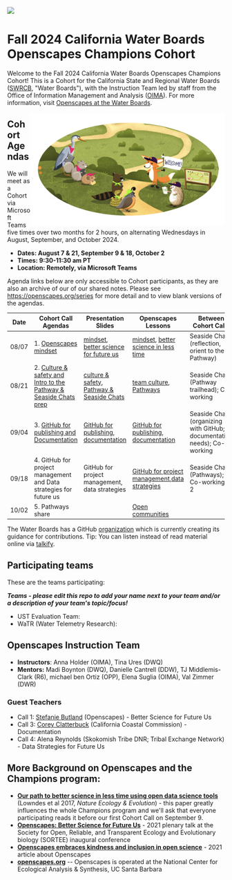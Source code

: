 <a align="left" href="https://github.com/Openscapes/2024-swrcb-fall"><img src="https://github.githubassets.com/images/modules/logos_page/GitHub-Mark.png" width="35px"/></a>

# Fall 2024 California Water Boards Openscapes Champions Cohort

Welcome to the Fall 2024 California Water Boards Openscapes Champions Cohort! This is a Cohort for the California State and Regional Water Boards ([SWRCB](https://www.waterboards.ca.gov/), "Water Boards"), with the Instruction Team led by staff from the Office of Information Management and Analysis ([OIMA](https://www.waterboards.ca.gov/resources/oima/)). For more information, visit [Openscapes at the Water Boards](https://cawaterboarddatacenter.github.io/swrcb-openscapes/).

<img src="horst-champions-trailhead.png" align="right" width="450"/>

## Cohort Agendas

We will meet as a Cohort via Microsoft Teams five times over two months for 2 hours, on alternating Wednesdays in August, September, and October 2024.

-   **Dates: August 7 & 21, September 9 & 18, October 2**
-   **Times: 9:30-11:30 am PT**
-   **Location: Remotely, via Microsoft Teams**

Agenda links below are only accessible to Cohort participants, as they are also an archive of our of our shared notes. Please see <https://openscapes.org/series> for more detail and to view blank versions of the agendas.

| Date  | Cohort Call Agendas                                                                                                                                                                                                                                                                                                                    | Presentation Slides                                                                                                                                                                                                   | Openscapes Lessons                                                                                                                                                                                   | Between Cohort Calls                                                   |
|---------------|---------------|---------------|---------------|---------------|
| 08/07 | 1\. [Openscapes mindset](https://cawaterboards-my.sharepoint.com/:w:/r/personal/anna_holder_waterboards_ca_gov/Documents/Documents/01_OIMA/Openscapes/2024%20SWRCB%20F/Meeting%20Materials%20%5B2024-swrcb-f%5D/Call%201_CallAgenda-Notes%20%5B2024-swrcb-fall%5D.docx?d=w5d5d6ee723d44a82a7c217291895242d&csf=1&web=1&e=tELe7l)    | [mindset](https://cawaterboards-my.sharepoint.com/:b:/r/personal/anna_holder_waterboards_ca_gov/Documents/Documents/01_OIMA/Openscapes/2024%20SWRCB%20F/Meeting%20Materials%20%5B2024-swrcb-f%5D/Call%201_%20Mindset.pdf?csf=1&web=1&e=CP6yKX), [better science for future us](https://cawaterboards-my.sharepoint.com/:b:/r/personal/anna_holder_waterboards_ca_gov/Documents/Documents/01_OIMA/Openscapes/2024%20SWRCB%20F/Meeting%20Materials%20%5B2024-swrcb-f%5D/Call%201_BetterScience_FutureUs.pdf?csf=1&web=1&e=lCukeK)    | [mindset](https://openscapes.github.io/series/core-lessons/mindset.html), [better science in less time](https://openscapes.github.io/series/core-lessons/better-science.html)                        | Seaside Chat (reflection, orient to the Pathway)                       |
| 08/21 | 2\. [Culture & safety and Intro to the Pathway & Seaside Chats prep](https://cawaterboards-my.sharepoint.com/:w:/r/personal/anna_holder_waterboards_ca_gov/Documents/Documents/01_OIMA/Openscapes/2024%20SWRCB%20F/Meeting%20Materials%20%5B2024-swrcb-f%5D/Call%202_CallAgenda-Notes%20%5B2024-swrcb-fall%5D.docx?d=w93b964f4a4594973a6deaaaee95b4d21&csf=1&web=1&e=Rs04Rn) | [culture & safety](https://cawaterboards-my.sharepoint.com/:b:/r/personal/anna_holder_waterboards_ca_gov/Documents/Documents/01_OIMA/Openscapes/2024%20SWRCB%20F/Meeting%20Materials%20%5B2024-swrcb-f%5D/Call%202_%20Culture%20%26%20Safety.pdf?csf=1&web=1&e=zCUCCP), [Pathway & Seaside Chats](https://cawaterboards-my.sharepoint.com/:b:/r/personal/anna_holder_waterboards_ca_gov/Documents/Documents/01_OIMA/Openscapes/2024%20SWRCB%20F/Meeting%20Materials%20%5B2024-swrcb-f%5D/Call%202_%20Intro%20to%20Pathway%20and%20Seaside%20Chats.pdf?csf=1&web=1&e=jszaZv) | [team culture](https://openscapes.github.io/series/core-lessons/team-culture.html), [Pathways](https://openscapes.github.io/series/core-lessons/pathways.html)                                       | Seaside Chat (Pathway trailhead); Co-working                           |
| 09/04 | 3\. [GitHub for publishing and Documentation](https://cawaterboards-my.sharepoint.com/:w:/r/personal/anna_holder_waterboards_ca_gov/Documents/Documents/01_OIMA/Openscapes/2024%20SWRCB%20F/Meeting%20Materials%20%5B2024-swrcb-f%5D/Call%203_CallAgenda-Notes%20%5B2024-swrcb-fall%5D.docx?d=w9d5530259ab64483b511f17255a51d9e&csf=1&web=1&e=DItHye) | [GitHub for publishing](https://cawaterboards-my.sharepoint.com/:b:/r/personal/anna_holder_waterboards_ca_gov/Documents/Documents/01_OIMA/Openscapes/2024%20SWRCB%20F/Meeting%20Materials%20%5B2024-swrcb-f%5D/Call%203_%20GitHub%20for%20Publishing.pdf?csf=1&web=1&e=Lf4f0O), [documentation](https://cawaterboards-my.sharepoint.com/:b:/r/personal/anna_holder_waterboards_ca_gov/Documents/Documents/01_OIMA/Openscapes/2024%20SWRCB%20F/Meeting%20Materials%20%5B2024-swrcb-f%5D/Call%203_%20Documentation.pdf?csf=1&web=1&e=uGczq0) | [GitHub for publishing](https://openscapes.github.io/series/core-lessons/github/github-pub.html), [documentation](https://openscapes.github.io/series/additional-lessons/documentation.html)         | Seaside Chat (organizing with GitHub; documentation needs); Co-working |
| 09/18 | 4\. GitHub for project management and Data strategies for future us | GitHub for project management, data strategies  | [GitHub for project management](https://openscapes.github.io/series/core-lessons/github/github-issues.html),[data strategies](https://openscapes.github.io/series/core-lessons/data-strategies.html) | Seaside Chat (Pathways); Co-working X 2                                |
| 10/02 | 5\. Pathways share   |                                                                                                                                                                                                                       | [Open communities](https://openscapes.github.io/series/core-lessons/communities.html)                                                                                                                |                                                                        |

The Water Boards has a GitHub [organization](https://github.com/CAWaterBoardDataCenter) which is currently creating its guidance for contributions. Tip: You can listen instead of read material online via [talkify](https://talkify.net/web-reader-read-any-website-aloud).

## Participating teams

These are the teams participating:

***Teams - please edit this repo to add your name next to your team and/or a description of your team's topic/focus!***

-   UST Evaluation Team:
-   WaTR (Water Telemetry Research):
  
## Openscapes Instruction Team

-   **Instructors**: Anna Holder (OIMA), Tina Ures (DWQ)
-   **Mentors:** Madi Boynton (DWQ), Danielle Cantrell (DDW), TJ Middlemis-Clark (R6), michael ben Ortiz (OPP), Elena Suglia (OIMA), Val Zimmer (DWR)

### Guest Teachers

-   Call 1: [Stefanie Butland](https://openscapes.org/team.html) (Openscapes) - Better Science for Future Us
-   Call 3: [Corey Clatterbuck](https://www.coreyclatterbuck.com/) (California Coastal Commission) - Documentation
-   Call 4: Alena Reynolds (Skokomish Tribe DNR; Tribal Exchange Network) - Data Strategies for Future Us

## More Background on Openscapes and the Champions program:

-   [**Our path to better science in less time using open data science tools**](https://www.nature.com/articles/s41559-017-0160) (Lowndes et al 2017, *Nature Ecology & Evolution*) - this paper greatly influences the whole Champions program and we'll ask that everyone participating reads it before our first Cohort Call on September 9.
-   [**Openscapes: Better Science for Future Us**](https://docs.google.com/presentation/d/1HGw4P095-lblHiGQHXYidHiVysjrPxuojxTxKtE13vk/edit#slide=id.ge2b7c2f974_0_2017) - 2021 plenary talk at the Society for Open, Reliable, and Transparent Ecology and Evolutionary biology (SORTEE) inaugural conference
-   [**Openscapes embraces kindness and inclusion in open science**](https://sparcopen.org/impact-story/openscapes-embraces-kindness-and-inclusion-of-open-science/) - 2021 article about Openscapes
-   [**openscapes.org**](https://openscapes.org/) -- Openscapes is operated at the National Center for Ecological Analysis & Synthesis, UC Santa Barbara
